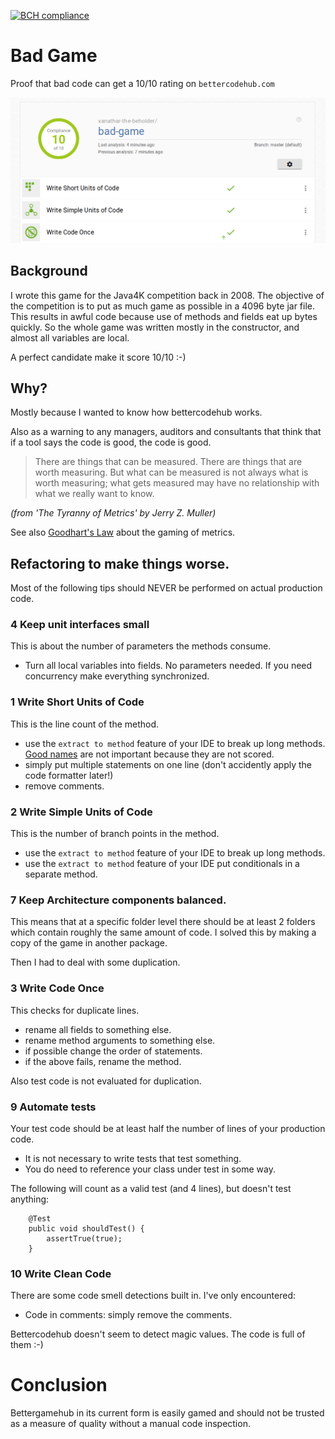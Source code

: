 [![BCH compliance](https://bettercodehub.com/edge/badge/xanathar-the-beholder/bad-game?branch=master)](https://bettercodehub.com/)

# Bad Game

Proof that bad code can get a 10/10 rating on `bettercodehub.com`

![BCH compliance](./bettercodehub-20180908.png)

## Background

I wrote this game for the Java4K competition back in 2008. 
The objective of the competition is to put as much game as possible in a 4096 byte jar file.
This results in awful code because use of methods and fields eat up bytes quickly.
So the whole game was written mostly in the constructor, and almost all variables are local.

A perfect candidate make it score 10/10 :-)

## Why?

Mostly because I wanted to know how bettercodehub works.

Also as a warning to any managers, auditors and consultants that think that if a tool says the code is good, the code is good.

> There are things that can be measured. There are things that are worth measuring. But what can be measured is not always what is worth measuring; what gets measured may have no relationship with what we really want to know.

_(from 'The Tyranny of Metrics' by Jerry Z. Muller)_

See also [Goodhart's Law](https://en.wikipedia.org/wiki/Goodhart%27s_law) about the gaming of metrics.

## Refactoring to make things worse.

Most of the following tips should NEVER be performed on actual production code. 

### 4 Keep unit interfaces small

This is about the number of parameters the methods consume.
- Turn all local variables into fields. No parameters needed. If you need concurrency make everything synchronized.

### 1 Write Short Units of Code

This is the line count of the method. 
- use the `extract to method` feature of your IDE to break up long methods. [Good names](https://www.youtube.com/watch?v=SctS56YQ6fg) are not important because they are not scored.
- simply put multiple statements on one line (don't accidently apply the code formatter later!)
- remove comments.

### 2 Write Simple Units of Code

This is the number of branch points in the method.
- use the `extract to method` feature of your IDE to break up long methods.
- use the `extract to method` feature of your IDE put conditionals in a separate method.

### 7 Keep Architecture components balanced.

This means that at a specific folder level there should be at least 2 folders which contain roughly the same amount of code.
I solved this by making a copy of the game in another package.

Then I had to deal with some duplication.

### 3 Write Code Once  

This checks for duplicate lines. 
- rename all fields to something else.
- rename method arguments to something else.
- if possible change the order of statements.
- if the above fails, rename the method.

Also test code is not evaluated for duplication. 

### 9 Automate tests

Your test code should be at least half the number of lines of your production code.
- It is not necessary to write tests that test something. 
- You do need to reference your class under test in some way.

The following will count as a valid test (and 4 lines), but doesn't test anything:

```
    @Test
    public void shouldTest() {
        assertTrue(true);
    }
```
 
### 10 Write Clean Code

There are some code smell detections built in. I've only encountered:
- Code in comments: simply remove the comments.

Bettercodehub doesn't seem to detect magic values. The code is full of them :-)

# Conclusion

Bettergamehub in its current form is easily gamed and should not be trusted as a measure of quality without a manual code inspection.

